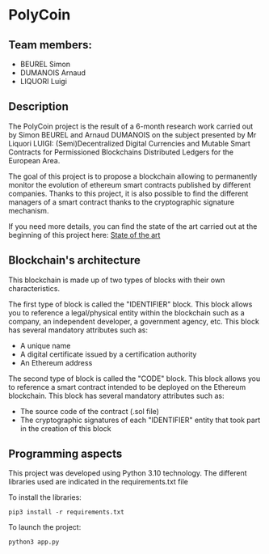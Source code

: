 # PolyCoin
## Team members:
- BEUREL Simon 
- DUMANOIS Arnaud 
- LIQUORI Luigi

## Description
The PolyCoin project is the result of a 6-month research work carried out by Simon BEUREL and Arnaud DUMANOIS on the subject presented by Mr Liquori LUIGI: (Semi)Decentralized Digital Currencies and Mutable Smart Contracts for Permissioned Blockchains Distributed Ledgers for the European Area.

The goal of this project is to propose a blockchain allowing to permanently monitor the evolution of ethereum smart contracts published by different companies. Thanks to this project, it is also possible to find the different managers of a smart contract thanks to the cryptographic signature mechanism.

If you need more details, you can find the state of the art carried out at the beginning of this project here: [State of the art](Etat_de_lart_DUMANOIS_BEUREL.pdf)


## Blockchain's architecture 
This blockchain is made up of two types of blocks with their own characteristics.

The first type of block is called the "IDENTIFIER" block. This block allows you to reference a legal/physical entity within the blockchain such as a company, an independent developer, a government agency, etc. This block has several mandatory attributes such as:
- A unique name
- A digital certificate issued by a certification authority
- An Ethereum address

The second type of block is called the "CODE" block. This block allows you to reference a smart contract intended to be deployed on the Ethereum blockchain. This block has several mandatory attributes such as:
- The source code of the contract (.sol file)
- The cryptographic signatures of each "IDENTIFIER" entity that took part in the creation of this block

## Programming aspects

This project was developed using Python 3.10 technology. The different libraries used are indicated in the requirements.txt file

To install the libraries:
```shell
pip3 install -r requirements.txt
```

To launch the project:
```shell
python3 app.py
```
